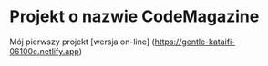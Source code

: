 # Projekt o nazwie CodeMagazine
Mój pierwszy projekt
[wersja on-line] (https://gentle-kataifi-06100c.netlify.app)
